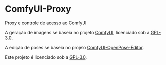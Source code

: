 # ComfyUI-Proxy
Proxy e controle de acesso ao ComfyUI

A geração de imagens se baseia no projeto [ComfyUI](https://github.com/comfyanonymous/ComfyUI), licenciado sob a [GPL-3.0](https://github.com/comfyanonymous/ComfyUI/blob/master/LICENSE).

A edição de poses se baseia no projeto [ComfyUI-OpenPose-Editor](https://github.com/space-nuko/ComfyUI-OpenPose-Editor).

Este projeto é licenciado sob a [GPL-3.0](https://github.com/tech-espm/ComfyUI-Proxy/blob/main/LICENSE).

